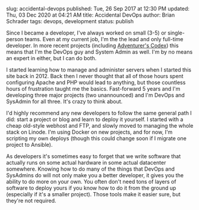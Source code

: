 slug: accidental-devops
published: Tue, 26 Sep 2017 at 12:30 PM
updated: Thu, 03 Dec 2020 at 04:21 AM
title: Accidental DevOps
author: Brian Schrader
tags: devops, development
status: publish

Since I became a developer, I've always worked on small (3-5) or single-person teams. Even at my current job, I'm the the lead and only full-time developer. In more recent projects (including [Adventurer's Codex][ac]) this means that I'm the DevOps guy and System Admin as well. I'm by no means an expert in either, but I can do both.

I started learning how to manage and administer servers when I started this site back in 2012. Back then I never thought that all of those hours spent configuring Apache and PHP would lead to anything, but those countless hours of frustration taught me the basics. Fast-forward 5 years and I'm developing three major projects (two unannounced) and I'm DevOps and SysAdmin for all three. It's crazy to think about.

I'd highly recommend any new developers to follow the same general path I did: start a project or blog and learn to deploy it yourself. I started with a cheap old-style webhost and FTP, and slowly moved to managing the whole stack on Linode. I'm using Docker on new projects, and for now, I'm scripting my own deploys (though this could change soon if I migrate one project to Ansible).

As developers it's sometimes easy to forget that we write software that actually runs on some actual hardware in some actual datacenter somewhere. Knowing how to do many of the things that DevOps and SysAdmins do will not only make you a better developer, it gives you the ability to do more on your own. You often don't need tons of layers of software to deploy yours if you know how to do it from the ground up (especially if it's a smaller project). Those tools make it easier sure, but they're not required.

[ac]: https://adventurerscodex.com
